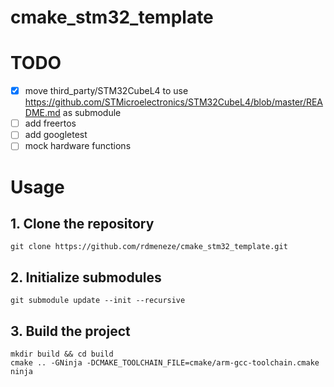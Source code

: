 # cmake_stm32_template

# TODO
-[x] move third_party/STM32CubeL4 to use https://github.com/STMicroelectronics/STM32CubeL4/blob/master/README.md as submodule
-[ ] add freertos
-[ ] add googletest
-[ ] mock hardware functions

# Usage
## 1. Clone the repository
    git clone https://github.com/rdmeneze/cmake_stm32_template.git
## 2. Initialize submodules
    git submodule update --init --recursive
## 3. Build the project
    mkdir build && cd build
    cmake .. -GNinja -DCMAKE_TOOLCHAIN_FILE=cmake/arm-gcc-toolchain.cmake
    ninja
